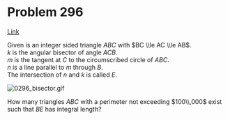 # Problem 296

[Link](https://projecteuler.net/problem=296)

Given is an integer sided triangle $ABC$ with $BC \\le AC \\le AB$.  
$k$ is the angular bisector of angle $ACB$.  
$m$ is the tangent at $C$ to the circumscribed circle of $ABC$.  
$n$ is a line parallel to $m$ through $B$.  
The intersection of $n$ and $k$ is called $E$. 

![0296_bisector.gif](resources/images/0296_bisector.gif?1678992056)

How many triangles $ABC$ with a perimeter not exceeding $100\\,000$ exist such that $BE$ has integral length?
